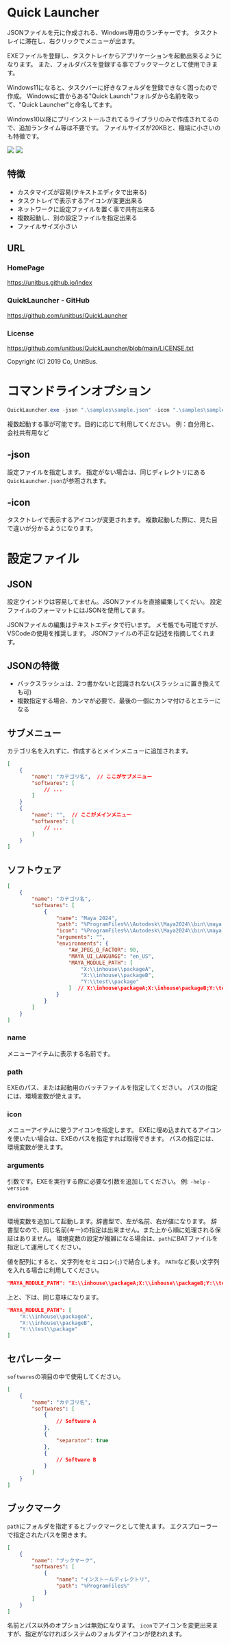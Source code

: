 # Quick Launcher

JSONファイルを元に作成される、Windows専用のランチャーです。
タスクトレイに滞在し、右クリックでメニューが出ます。

EXEファイルを登録し、タスクトレイからアプリケーションを起動出来るようになります。
また、フォルダパスを登録する事でブックマークとして使用できます。

Windows11になると、タスクバーに好きなフォルダを登録できなく困ったので作成。
Windowsに昔からある"Quick Launch"フォルダから名前を取って、"Quick Launcher"と命名してます。

Windows10以降にプリインストールされてるライブラリのみで作成されてるので、追加ランタイム等は不要です。
ファイルサイズが20KBと、極端に小さいのも特徴です。

<img src="./docs/tasktray_sampleA.png">
<img src="./docs/tasktray_sampleB.png">

## 特徴

- カスタマイズが容易(テキストエディタで出来る)
- タスクトレイで表示するアイコンが変更出来る
- ネットワークに設定ファイルを置く事で共有出来る
- 複数起動し、別の設定ファイルを指定出来る
- ファイルサイズ小さい

## URL

### HomePage

https://unitbus.github.io/index

### QuickLauncher - GitHub

https://github.com/unitbus/QuickLauncher

### License

https://github.com/unitbus/QuickLauncher/blob/main/LICENSE.txt

Copyright (C) 2019 Co, UnitBus.


# コマンドラインオプション

```powershell
QuickLauncher.exe -json ".\samples\sample.json" -icon ".\samples\sample.ico"
```

複数起動する事が可能です。目的に応じて利用してください。
例：自分用と、会社共有用など

## -json

設定ファイルを指定します。
指定がない場合は、同じディレクトリにある`QuickLauncher.json`が参照されます。

## -icon

タスクトレイで表示するアイコンが変更されます。
複数起動した際に、見た目で違いが分かるようになります。


# 設定ファイル

## JSON

設定ウインドウは容易してません。JSONファイルを直接編集してくだい。
設定ファイルのフォーマットにはJSONを使用してます。

JSONファイルの編集はテキストエディタで行います。
メモ帳でも可能ですが、VSCodeの使用を推奨します。
JSONファイルの不正な記述を指摘してくれます。

## JSONの特徴

- バックスラッシュは、2つ書かないと認識されない(スラッシュに置き換えても可)
- 複数指定する場合、カンマが必要で、最後の一個にカンマ付けるとエラーになる

## サブメニュー

カテゴリ名を入れずに、作成するとメインメニューに追加されます。

```json
[
    {
        "name": "カテゴリ名",  // ここがサブメニュー
        "softwares": [
            // ...
        ]
    }
    {
        "name": "",  // ここがメインメニュー
        "softwares": [
            // ...
        ]
    }
]
```

## ソフトウェア

```json
[
    {
        "name": "カテゴリ名",
        "softwares": [
            {
                "name": "Maya 2024",
                "path": "%ProgramFiles%\\Autodesk\\Maya2024\\bin\\maya.exe",
                "icon": "%ProgramFiles%\\Autodesk\\Maya2024\\bin\\maya.exe",
                "arguments": "",
                "environments": {
                    "AW_JPEG_Q_FACTOR": 90,
                    "MAYA_UI_LANGUAGE": "en_US",
                    "MAYA_MODULE_PATH": [
                        "X:\\inhouse\\packageA",
                        "X:\\inhouse\\packageB",
                        "Y:\\test\\package"
                    ]  // X:\inhouse\packageA;X:\inhouse\packageB;Y:\test\package
                }
            }
        ]
    }
]
```

### name

メニューアイテムに表示する名前です。

### path

EXEのパス、または起動用のバッチファイルを指定してください。
パスの指定には、環境変数が使えます。

### icon

メニューアイテムに使うアイコンを指定します。
EXEに埋め込まれてるアイコンを使いたい場合は、EXEのパスを指定すれば取得できます。
パスの指定には、環境変数が使えます。

### arguments

引数です。EXEを実行する際に必要な引数を追加してください。
例: `-help` `-version`

### environments

環境変数を追加して起動します。辞書型で、左が名前、右が値になります。
辞書型なので、同じ名前(キー)の指定は出来ません。また上から順に処理される保証はありません。
環境変数の設定が複雑になる場合は、`path`にBATファイルを指定して運用してください。

値を配列にすると、文字列をセミコロン(`;`)で結合します。
`PATH`など長い文字列を入れる場合に利用してください。

```json
"MAYA_MODULE_PATH": "X:\\inhouse\\packageA;X:\\inhouse\\packageB;Y:\\test\\package"
```

上と、下は、同じ意味になります。

```json
"MAYA_MODULE_PATH": [
    "X:\\inhouse\\packageA",
    "X:\\inhouse\\packageB",
    "Y:\\test\\package"
]
```

## セパレーター

`softwares`の項目の中で使用してください。

```json
[
    {
        "name": "カテゴリ名",
        "softwares": [
            {
                // Software A
            },
            {
                "separator": true
            },
            {
                // Software B
            }
        ]
    }
]
```

## ブックマーク

`path`にフォルダを指定するとブックマークとして使えます。
エクスプローラーで指定されたパスを開きます。

```json
[
    {
        "name": "ブックマーク",
        "softwares": [
            {
                "name": "インストールディレクトリ",
                "path": "%ProgramFiles%"
            }
        ]
    }
]
```

名前とパス以外のオプションは無効になります。
`icon`でアイコンを変更出来ますが、指定がなければシステムのフォルダアイコンが使われます。
